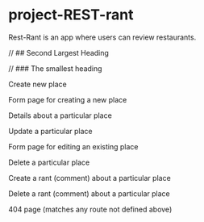 # project-REST-rant

Rest-Rant is an app where users can review restaurants.

// ## Second Largest Heading

// ### The smallest heading

Create new place

Form page for creating a new place

Details about a particular place

Update a particular place

Form page for editing an existing place

Delete a particular place

Create a rant (comment) about a particular place

Delete a rant (comment) about a particular place

404 page (matches any route not defined above)